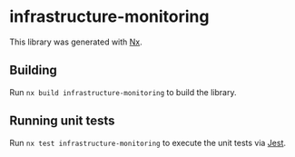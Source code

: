 # infrastructure-monitoring

This library was generated with [Nx](https://nx.dev).

## Building

Run `nx build infrastructure-monitoring` to build the library.

## Running unit tests

Run `nx test infrastructure-monitoring` to execute the unit tests via [Jest](https://jestjs.io).
